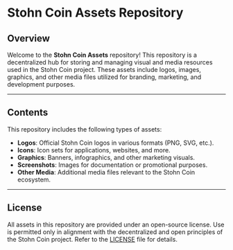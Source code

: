 # Stohn Coin Assets Repository

## Overview
Welcome to the **Stohn Coin Assets** repository! This repository is a decentralized hub for storing and managing visual and media resources used in the Stohn Coin project. These assets include logos, images, graphics, and other media files utilized for branding, marketing, and development purposes.

---

## Contents
This repository includes the following types of assets:
- **Logos**: Official Stohn Coin logos in various formats (PNG, SVG, etc.).
- **Icons**: Icon sets for applications, websites, and more.
- **Graphics**: Banners, infographics, and other marketing visuals.
- **Screenshots**: Images for documentation or promotional purposes.
- **Other Media**: Additional media files relevant to the Stohn Coin ecosystem.

---

## License
All assets in this repository are provided under an open-source license. Use is permitted only in alignment with the decentralized and open principles of the Stohn Coin project. Refer to the [LICENSE](#) file for details.

